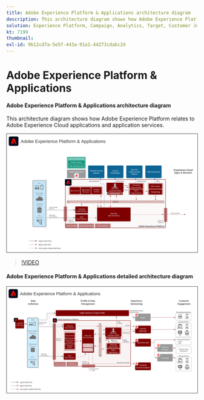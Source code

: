 ```yaml
---
title: Adobe Experience Platform & Applications architecture diagram
description: This architecture diagram shows how Adobe Experience Platform relates to other Adobe Experience Cloud applications and application services.
solution: Experience Platform, Campaign, Analytics, Target, Customer Journey Analytics, Journey Orchestration, Offer Decisioning, Real-time Customer Data Platform
kt: 7199
thumbnail:
exl-id: 9b12cd7a-5e5f-443a-91a1-44273cdabc2d
---
```

# Adobe Experience Platform & Applications

#### Adobe Experience Platform & Applications architecture diagram

This architecture diagram shows how Adobe Experience Platform relates to Adobe Experience Cloud applications and application services.

<img src="assets/aep+apps.svg" alt="Experience Platform & Applications" style="border:1px solid #4a4a4a" />

>[!VIDEO](https://video.tv.adobe.com/v/32456/?quality=12&learn=on)

#### Adobe Experience Platform & Applications detailed architecture diagram

<img src="assets/aep+apps2.svg" alt="Experience Platform & Applications" style="border:1px solid #4a4a4a" />
